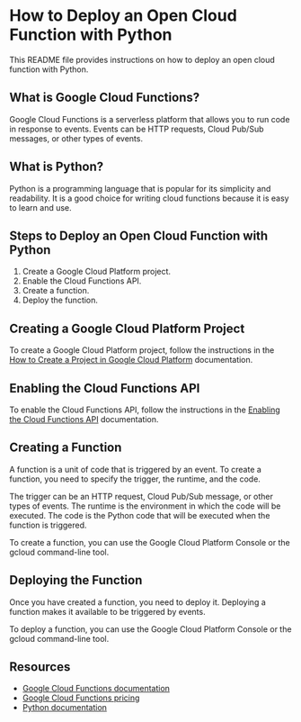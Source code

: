# How to Deploy an Open Cloud Function with Python

This README file provides instructions on how to deploy an open cloud function with Python.

## What is Google Cloud Functions?

Google Cloud Functions is a serverless platform that allows you to run code in response to events. Events can be HTTP requests, Cloud Pub/Sub messages, or other types of events.

## What is Python?

Python is a programming language that is popular for its simplicity and readability. It is a good choice for writing cloud functions because it is easy to learn and use.

## Steps to Deploy an Open Cloud Function with Python

1. Create a Google Cloud Platform project.
2. Enable the Cloud Functions API.
3. Create a function.
4. Deploy the function.

## Creating a Google Cloud Platform Project

To create a Google Cloud Platform project, follow the instructions in the [How to Create a Project in Google Cloud Platform](https://cloud.google.com/resource-manager/docs/projects) documentation.

## Enabling the Cloud Functions API

To enable the Cloud Functions API, follow the instructions in the [Enabling the Cloud Functions API](https://cloud.google.com/functions/docs/enabling-apis) documentation.

## Creating a Function

A function is a unit of code that is triggered by an event. To create a function, you need to specify the trigger, the runtime, and the code.

The trigger can be an HTTP request, Cloud Pub/Sub message, or other types of events. The runtime is the environment in which the code will be executed. The code is the Python code that will be executed when the function is triggered.

To create a function, you can use the Google Cloud Platform Console or the gcloud command-line tool.

## Deploying the Function

Once you have created a function, you need to deploy it. Deploying a function makes it available to be triggered by events.

To deploy a function, you can use the Google Cloud Platform Console or the gcloud command-line tool.

## Resources

* [Google Cloud Functions documentation](https://cloud.google.com/functions/docs/)
* [Google Cloud Functions pricing](https://cloud.google.com/functions/pricing/)
* [Python documentation](https://docs.python.org/3/)